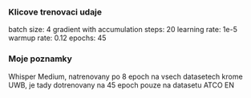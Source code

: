 ### Klicove trenovaci udaje

batch size: 4
gradient with accumulation steps: 20
learning rate: 1e-5
warmup rate: 0.12
epochs: 45

### Moje poznamky

Whisper Medium, natrenovany po 8 epoch na vsech datasetech krome UWB, je tady dotrenovany na 45 epoch pouze na datasetu ATCO EN
